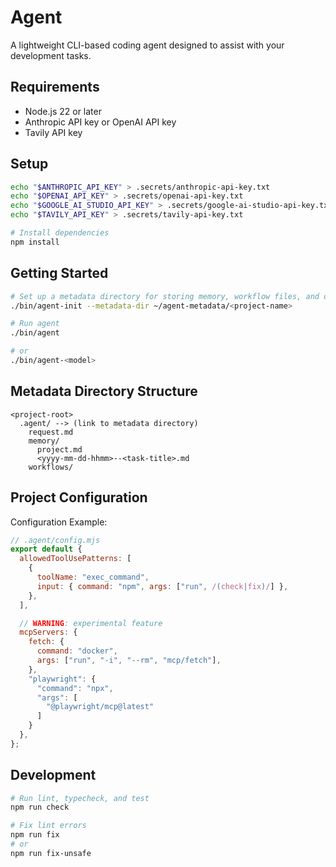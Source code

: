 # Agent

A lightweight CLI-based coding agent designed to assist with your development tasks.

## Requirements

- Node.js 22 or later
- Anthropic API key or OpenAI API key
- Tavily API key

## Setup

```sh
echo "$ANTHROPIC_API_KEY" > .secrets/anthropic-api-key.txt
echo "$OPENAI_API_KEY" > .secrets/openai-api-key.txt
echo "$GOOGLE_AI_STUDIO_API_KEY" > .secrets/google-ai-studio-api-key.txt
echo "$TAVILY_API_KEY" > .secrets/tavily-api-key.txt
```

```sh
# Install dependencies
npm install
```

## Getting Started

```sh
# Set up a metadata directory for storing memory, workflow files, and other resources.
./bin/agent-init --metadata-dir ~/agent-metadata/<project-name>
```

```sh
# Run agent
./bin/agent

# or
./bin/agent-<model>
```

## Metadata Directory Structure

```
<project-root>
  .agent/ --> (link to metadata directory)
    request.md
    memory/
      project.md
      <yyyy-mm-dd-hhmm>--<task-title>.md
    workflows/
```

## Project Configuration

Configuration Example:
```js
// .agent/config.mjs
export default {
  allowedToolUsePatterns: [
    {
      toolName: "exec_command",
      input: { command: "npm", args: ["run", /(check|fix)/] },
    },
  ],

  // WARNING: experimental feature
  mcpServers: {
    fetch: {
      command: "docker",
      args: ["run", "-i", "--rm", "mcp/fetch"],
    },
    "playwright": {
      "command": "npx",
      "args": [
        "@playwright/mcp@latest"
      ]
    }
  },
};
```

## Development

```sh
# Run lint, typecheck, and test
npm run check

# Fix lint errors
npm run fix
# or
npm run fix-unsafe
```
